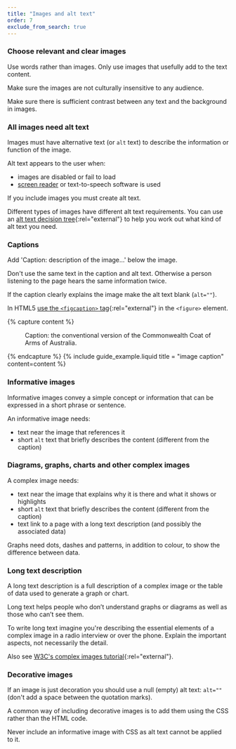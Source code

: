 ```yaml
---
title: "Images and alt text"
order: 7
exclude_from_search: true
---
```


### Choose relevant and clear images

Use words rather than images. Only use images that usefully add to the text content.

Make sure the images are not culturally insensitive to any audience.

Make sure there is sufficient contrast between any text and the background in images.

### All images need alt text

Images must have alternative text (or `alt` text) to describe the information or function of the image.

Alt text appears to the user when:
- images are disabled or fail to load
- [screen reader](#screen-readers) or text-to-speech software is used

If you include images you must create alt text.

Different types of images have different alt text requirements. You can use an [alt text decision tree](https://www.w3.org/WAI/tutorials/images/decision-tree/){:rel="external"} to help you work out what kind of alt text you need.

### Captions

Add 'Caption: description of the image...' below the image.

Don't use the same text in the caption and alt text. Otherwise a person listening to the page hears the same information twice.

If the caption clearly explains the image make the alt text blank (`alt=""`).

In HTML5 [use the `<figcaption>` tag](https://www.w3.org/wiki/HTML/Elements/figcaption){:rel="external"} in the `<figure>` element.

{% capture content %}
<figure>
  <img src='{% asset_path "coat-of-arms.png" %}' alt='' />
  <figcaption>Caption: the conventional version of the Commonwealth Coat of Arms of Australia.</figcaption>
</figure>
{% endcapture %}
{% include guide_example.liquid
  title = "image caption"
  content=content
%}

### Informative images

Informative images convey a simple concept or information that can be expressed in a short phrase or sentence.

An informative image needs:

- text near the image that references it
- short `alt` text that briefly describes the content (different from the caption)

### Diagrams, graphs, charts and other complex images

A complex image needs:

- text near the image that explains why it is there and what it shows or highlights
- short `alt` text that briefly describes the content (different from the caption)
- text link to a page with a long text description (and possibly the associated data)

Graphs need dots, dashes and patterns, in addition to colour, to show the difference between data.

### Long text description

A long text description is a full description of a complex image or the table of data used to generate a graph or chart.

Long text helps people who don’t understand graphs or diagrams as well as those who can’t see them.

To write long text imagine you're describing the essential elements of a complex image in a radio interview or over the phone. Explain the important aspects, not necessarily the detail.

Also see [W3C's complex images tutorial](https://www.w3.org/WAI/tutorials/images/complex/){:rel="external"}.

### Decorative images

If an image is just decoration you should use a null (empty) alt text: `alt=""` (don't add a space between the quotation marks).

A common way of including decorative images is to add them using the CSS rather than the HTML code.

Never include an informative image with CSS as alt text cannot be applied to it.
